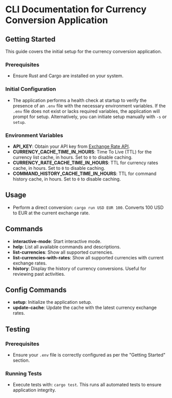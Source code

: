 # CLI Documentation for Currency Conversion Application

## Getting Started

This guide covers the initial setup for the currency conversion application.

### Prerequisites

- Ensure Rust and Cargo are installed on your system.

### Initial Configuration

- The application performs a health check at startup to verify the presence of an `.env` file with the necessary environment variables. If the `.env` file does not exist or lacks required variables, the application will prompt for setup. Alternatively, you can initiate setup manually with `-s` or `setup`.

### Environment Variables

- **API_KEY**: Obtain your API key from [Exchange Rate API](https://app.exchangerate-api.com/).
- **CURRENCY_CACHE_TIME_IN_HOURS**: Time To Live (TTL) for the currency list cache, in hours. Set to `0` to disable caching.
- **CURRENCY_RATE_CACHE_TIME_IN_HOURS**: TTL for currency rates cache, in hours. Set to `0` to disable caching.
- **COMMAND_HISTORY_CACHE_TIME_IN_HOURS**: TTL for command history cache, in hours. Set to `0` to disable caching.

## Usage

- Perform a direct conversion: `cargo run USD EUR 100`. Converts 100 USD to EUR at the current exchange rate.

## Commands

- **interactive-mode**: Start interactive mode.
- **help**: List all available commands and descriptions.
- **list-currencies**: Show all supported currencies.
- **list-currencies-with-rates**: Show all supported currencies with current exchange rates.
- **history**: Display the history of currency conversions. Useful for reviewing past activities.

## Config Commands

- **setup**: Initialize the application setup.
- **update-cache**: Update the cache with the latest currency exchange rates.

## Testing

### Prerequisites

- Ensure your `.env` file is correctly configured as per the "Getting Started" section.

### Running Tests

- Execute tests with: `cargo test`. This runs all automated tests to ensure application integrity.
